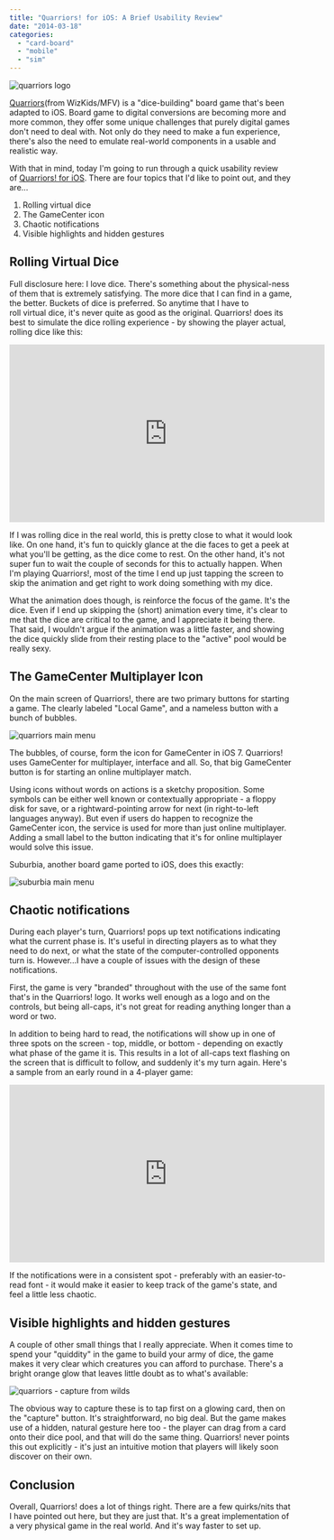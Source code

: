 ```yaml
---
title: "Quarriors! for iOS: A Brief Usability Review"
date: "2014-03-18"
categories: 
  - "card-board"
  - "mobile"
  - "sim"
---
```


![quarriors logo](images/quarriors-logo.jpg)

[Quarriors](http://quarriorsgame.com/)(from WizKids/MFV) is a "dice-building" board game that's been adapted to iOS. Board game to digital conversions are becoming more and more common, they offer some unique challenges that purely digital games don't need to deal with. Not only do they need to make a fun experience, there's also the need to emulate real-world components in a usable and realistic way.

With that in mind, today I'm going to run through a quick usability review of [Quarriors! for iOS](https://itunes.apple.com/us/app/quarriors!/id685059840?mt=8). There are four topics that I'd like to point out, and they are...

1. Rolling virtual dice
2. The GameCenter icon
3. Chaotic notifications
4. Visible highlights and hidden gestures

## Rolling Virtual Dice

Full disclosure here: I love dice. There's something about the physical-ness of them that is extremely satisfying. The more dice that I can find in a game, the better. Buckets of dice is preferred. So anytime that I have to roll virtual dice, it's never quite as good as the original. Quarriors! does its best to simulate the dice rolling experience - by showing the player actual, rolling dice like this:

<iframe width="560" height="315" src="https://www.youtube.com/embed/49GSnnwnmoo?si=ZwTtsKqDJC_sKvUo" title="YouTube video player" frameborder="0" allow="accelerometer; autoplay; clipboard-write; encrypted-media; gyroscope; picture-in-picture; web-share" allowfullscreen></iframe>

If I was rolling dice in the real world, this is pretty close to what it would look like. On one hand, it's fun to quickly glance at the die faces to get a peek at what you'll be getting, as the dice come to rest. On the other hand, it's not super fun to wait the couple of seconds for this to actually happen. When I'm playing Quarriors!, most of the time I end up just tapping the screen to skip the animation and get right to work doing something with my dice.

What the animation does though, is reinforce the focus of the game. It's the dice. Even if I end up skipping the (short) animation every time, it's clear to me that the dice are critical to the game, and I appreciate it being there. That said, I wouldn't argue if the animation was a little faster, and showing the dice quickly slide from their resting place to the "active" pool would be really sexy.

## The GameCenter Multiplayer Icon

On the main screen of Quarriors!, there are two primary buttons for starting a game. The clearly labeled "Local Game", and a nameless button with a bunch of bubbles.

![quarriors main menu](images/main-menu.jpg)

The bubbles, of course, form the icon for GameCenter in iOS 7. Quarriors! uses GameCenter for multiplayer, interface and all. So, that big GameCenter button is for starting an online multiplayer match.

Using icons without words on actions is a sketchy proposition. Some symbols can be either well known or contextually appropriate - a floppy disk for save, or a rightward-pointing arrow for next (in right-to-left languages anyway). But even if users do happen to recognize the GameCenter icon, the service is used for more than just online multiplayer. Adding a small label to the button indicating that it's for online multiplayer would solve this issue.

Suburbia, another board game ported to iOS, does this exactly:

![suburbia main menu](images/IMG_0014.jpg)

## Chaotic notifications

During each player's turn, Quarriors! pops up text notifications indicating what the current phase is. It's useful in directing players as to what they need to do next, or what the state of the computer-controlled opponents turn is. However...I have a couple of issues with the design of these notifications.

First, the game is very "branded" throughout with the use of the same font that's in the Quarriors! logo. It works well enough as a logo and on the controls, but being all-caps, it's not great for reading anything longer than a word or two.

In addition to being hard to read, the notifications will show up in one of three spots on the screen - top, middle, or bottom - depending on exactly what phase of the game it is. This results in a lot of all-caps text flashing on the screen that is difficult to follow, and suddenly it's my turn again. Here's a sample from an early round in a 4-player game:

<iframe width="560" height="315" src="https://www.youtube.com/embed/rE7DktRWT_o?si=e_i07zEMG79RhTGe" title="YouTube video player" frameborder="0" allow="accelerometer; autoplay; clipboard-write; encrypted-media; gyroscope; picture-in-picture; web-share" allowfullscreen></iframe>

If the notifications were in a consistent spot - preferably with an easier-to-read font - it would make it easier to keep track of the game's state, and feel a little less chaotic.

## Visible highlights and hidden gestures

A couple of other small things that I really appreciate. When it comes time to spend your "quiddity" in the game to build your army of dice, the game makes it very clear which creatures you can afford to purchase. There's a bright orange glow that leaves little doubt as to what's available:

![quarriors - capture from wilds](images/msg-capture-from-wilds.jpg)

The obvious way to capture these is to tap first on a glowing card, then on the "capture" button. It's straightforward, no big deal. But the game makes use of a hidden, natural gesture here too - the player can drag from a card onto their dice pool, and that will do the same thing. Quarriors! never points this out explicitly - it's just an intuitive motion that players will likely soon discover on their own.

## Conclusion

Overall, Quarriors! does a lot of things right. There are a few quirks/nits that I have pointed out here, but they are just that. It's a great implementation of a very physical game in the real world. And it's way faster to set up.
